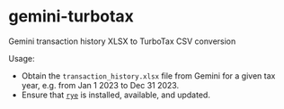 # gemini-turbotax
Gemini transaction history XLSX to TurboTax CSV conversion

Usage:
* Obtain the `transaction_history.xlsx` file from Gemini for a given tax year, e.g. from Jan 1 2023 to Dec 31 2023.
* Ensure that [`rye`](https://rye-up.com/) is installed, available, and updated.
